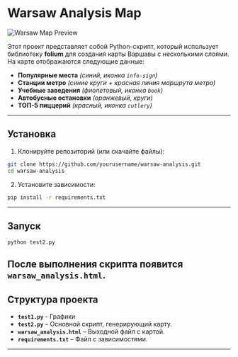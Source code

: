 # Warsaw Analysis Map

![Warsaw Map Preview](images/map_preview.png)

Этот проект представляет собой Python-скрипт, который использует библиотеку **folium** для создания карты Варшавы с несколькими слоями. На карте отображаются следующие данные:

- **Популярные места** *(синий, иконка `info-sign`)*
- **Станции метро** *(синие круги + красная линия маршрута метро)*
- **Учебные заведения** *(фиолетовый, иконка `book`)*
- **Автобусные остановки** *(оранжевый, круги)*
- **ТОП-5 пиццерий** *(красный, иконка `cutlery`)*

---

## Установка  

1) Клонируйте репозиторий (или скачайте файлы):

```bash
git clone https://github.com/yourusername/warsaw-analysis.git
cd warsaw-analysis
```

2) Установите зависимости:

```bash
pip install -r requirements.txt
```

---

## Запуск  

```bash
python test2.py
```

После выполнения скрипта появится **`warsaw_analysis.html`**.
---

## Структура проекта
- **`test1.py`** - Графики
- **`test2.py`** – Основной скрипт, генерирующий карту.
- **`warsaw_analysis.html`** – Выходной файл с картой.
- **`requirements.txt`** – Файл с зависимостями.

---
